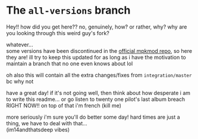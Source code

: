 # The `all-versions` branch
Hey!! how did you get here?? no, genuinely, how? or rather, why?
why are you looking through this weird guy's fork?

whatever...<br>
some versions have been discontinued in the [official mpkmod repo](https://github.com/MPKMod/MPKMod2),
so here they are! ill try to keep this updated for as long as i have
the motivation to maintain a branch that no one even knows about lol

oh also this will contain all the extra changes/fixes from `integration/master` bc why not

have a great day! if it's not going well, then think about how desperate i am to write this readme...
or go listen to twenty one pilot's last album breach RIGHT NOW!! on top of that i'm french (kill me)

more seriously i'm sure you'll do better some day! hard times are just a thing,
we have to deal with that...<br>
(im14andthatsdeep vibes)